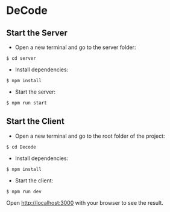 # DeCode

## Start the Server

- Open a new terminal and go to the server folder:

```
$ cd server
```

- Install dependencies:

```
$ npm install
```

- Start the server:

```
$ npm run start
```

## Start the Client

- Open a new terminal and go to the root folder of the project:

```
$ cd Decode
```

- Install dependencies:

```
$ npm install
```

- Start the client:

```
$ npm run dev
```

Open [http://localhost:3000](http://localhost:3000) with your browser to see the result.
